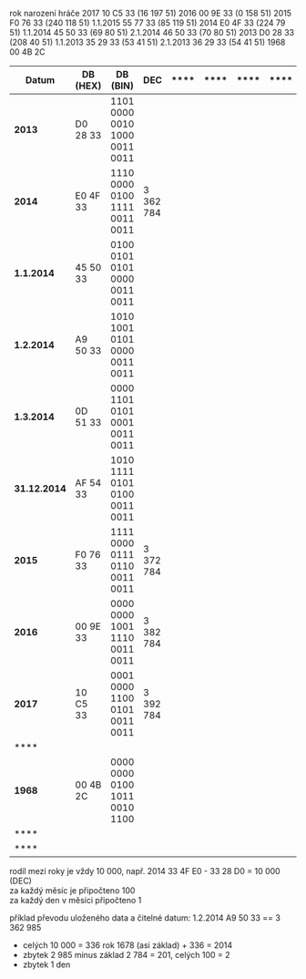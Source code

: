 rok narození hráče
2017       10 C5 33 (16 197 51)
2016       00 9E 33 (0 158 51)
2015       F0 76 33 (240 118 51)
1.1.2015   55 77 33 (85 119 51)
2014       E0 4F 33 (224 79 51)
1.1.2014   45 50 33 (69 80 51)
2.1.2014   46 50 33 (70 80 51)
2013       D0 28 33 (208 40 51)
1.1.2013   35 29 33 (53 41 51)
2.1.2013   36 29 33 (54 41 51)
1968       00 4B 2C 

| **Datum**      | **DB (HEX)** | **DB (BIN)**                  | **DEC** | **** | **** | **** | **** | **** | **** |
|----------------|--------------|-------------------------------|------|------|------|------|------|------|------|
| **2013**       | D0 28 33     | 1101 0000 0010 1000 0011 0011 |      |      |      |      |      |      |      |
| **2014**       | E0 4F 33     | 1110 0000 0100 1111 0011 0011 | 3 362 784 |      |      |      |      |      |      |
| **1.1.2014**   | 45 50 33     | 0100 0101 0101 0000 0011 0011 |      |      |      |      |      |      |      |
| **1.2.2014**   | A9 50 33     | 1010 1001 0101 0000 0011 0011 |      |      |      |      |      |      |      |
| **1.3.2014**   | 0D 51 33     | 0000 1101 0101 0001 0011 0011 |      |      |      |      |      |      |      |
| **31.12.2014** | AF 54 33     | 1010 1111 0101 0100 0011 0011 |      |      |      |      |      |      |      |
| **2015**       | F0 76 33     | 1111 0000 0111 0110 0011 0011 | 3 372 784 |      |      |      |      |      |      |
| **2016**       | 00 9E 33     | 0000 0000 1001 1110 0011 0011 | 3 382 784 |      |      |      |      |      |      |
| **2017**       | 10 C5 33     | 0001 0000 1100 0101 0011 0011 | 3 392 784 |      |      |      |      |      |      |
| ****           |              |                               |      |      |      |      |      |      |      |
| **1968**       | 00 4B 2C     | 0000 0000 0100 1011 0010 1100 |      |      |      |      |      |      |      |
| ****           |              |                               |      |      |      |      |      |      |      |
| ****           |              |                               |      |      |      |      |      |      |      |

rodíl mezi roky je vždy 10 000, např. 2014 33 4F E0 - 33 28 D0 = 10 000 (DEC)\
za každý měsíc je připočteno 100\
za každý den v měsíci připočteno 1

příklad převodu uloženého data a čitelné datum:
1.2.2014 A9 50 33 == 3 362 985 
- celých 10 000 = 336 rok 1678 (asi základ) + 336 = 2014
- zbytek 2 985 minus základ 2 784 = 201, celých 100 = 2
- zbytek 1 den  



